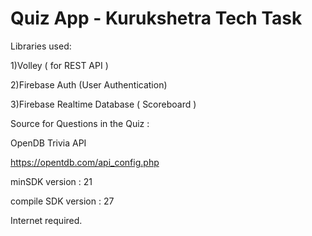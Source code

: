 # Quiz App - Kurukshetra Tech Task

Libraries used:

1)Volley ( for REST API )

2)Firebase Auth (User Authentication)

3)Firebase Realtime Database ( Scoreboard )

Source for Questions in the Quiz :

OpenDB Trivia API 

https://opentdb.com/api_config.php

minSDK version : 21

compile SDK version : 27

Internet required.
